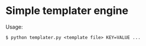 Simple templater engine
========

Usage:
```
$ python templater.py <template file> KEY=VALUE ...
```
